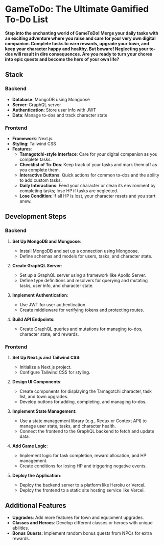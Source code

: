 # GameToDo: The Ultimate Gamified To-Do List

**Step into the enchanting world of GameToDo! Merge your daily tasks with an exciting adventure where you raise and care for your very own digital companion. Complete tasks to earn rewards, upgrade your town, and keep your character happy and healthy. But beware! Neglecting your to-dos will result in dire consequences. Are you ready to turn your chores into epic quests and become the hero of your own life?**

## Stack

### Backend
- **Database**: MongoDB using Mongoose
- **Server**: GraphQL server
- **Authentication**: Store user info with JWT
- **Data**: Manage to-dos and track character state

### Frontend
- **Framework**: Next.js
- **Styling**: Tailwind CSS
- **Features**:
  - **Tamagotchi-style Interface**: Care for your digital companion as you complete tasks.
  - **Checklist of To-Dos**: Keep track of your tasks and mark them off as you complete them.
  - **Interactive Buttons**: Quick actions for common to-dos and the ability to add custom tasks.
  - **Daily Interactions**: Feed your character or clean its environment by completing tasks; lose HP if tasks are neglected.
  - **Lose Condition**: If all HP is lost, your character resets and you start anew.

## Development Steps

### Backend
1. **Set Up MongoDB and Mongoose**:
   - Install MongoDB and set up a connection using Mongoose.
   - Define schemas and models for users, tasks, and character state.

2. **Create GraphQL Server**:
   - Set up a GraphQL server using a framework like Apollo Server.
   - Define type definitions and resolvers for querying and mutating tasks, user info, and character state.

3. **Implement Authentication**:
   - Use JWT for user authentication.
   - Create middleware for verifying tokens and protecting routes.

4. **Build API Endpoints**:
   - Create GraphQL queries and mutations for managing to-dos, character state, and rewards.

### Frontend
1. **Set Up Next.js and Tailwind CSS**:
   - Initialize a Next.js project.
   - Configure Tailwind CSS for styling.

2. **Design UI Components**:
   - Create components for displaying the Tamagotchi character, task list, and town upgrades.
   - Develop buttons for adding, completing, and managing to-dos.

3. **Implement State Management**:
   - Use a state management library (e.g., Redux or Context API) to manage user state, tasks, and character health.
   - Connect the frontend to the GraphQL backend to fetch and update data.

4. **Add Game Logic**:
   - Implement logic for task completion, reward allocation, and HP management.
   - Create conditions for losing HP and triggering negative events.

5. **Deploy the Application**:
   - Deploy the backend server to a platform like Heroku or Vercel.
   - Deploy the frontend to a static site hosting service like Vercel.

## Additional Features
- **Upgrades**: Add more features for town and equipment upgrades.
- **Classes and Heroes**: Develop different classes or heroes with unique abilities.
- **Bonus Quests**: Implement random bonus quests from NPCs for extra rewards.
